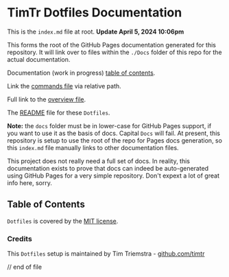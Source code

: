 # TimTr Dotfiles Documentation

This is the `index.md` file at root. **Update April 5, 2024 10:06pm**

This forms the root of the GitHub Pages documentation generated for this repository. It will link over to files within the `./Docs` folder of this repo for the actual documentation.

Documentation (work in progress) [table of contents](Docs/index.html).

Link the [commands file](Docs/commands.html) via relative path.

Full link to the [overview file](Docs/overview.html).

The [README](readme.md) file for these `Dotfiles`.


**Note:**  the `docs` folder must be in lower-case for GitHub Pages support, if you want to use it as the basis of docs. Capital `Docs` will fail. At present, this repository is setup to use the root of the repo for Pages docs generation, so this `index.md` file manually links to other documentation files.

This project does not really need a full set of docs. In reality, this documentation exists to prove that docs can indeed be auto-generated using GitHub Pages for a very simple repository. Don't expext a lot of great info here, sorry.


## Table of Contents

`Dotfiles` is covered by the [MIT license](license.md).


### Credits

This `Dotfiles` setup is maintained by Tim Triemstra - [github.com/timtr](https://github.com/timtr)


// end of file
